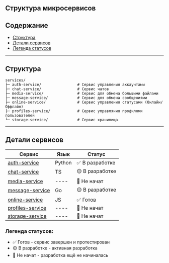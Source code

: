 ## Структура микросервисов

## Содержание
- [Структура](#структура)
- [Детали сервисов](#детали-сервисов)
- [Легенда статусов](#легенда-статусов)

---

## Структура

```
services/               
├─ auth-service/                # Сервис управления аккаунтами
├─ chat-service/                # Сервис чатов
├─ media-service/               # Сервис для обмена большими файлами
├─ message-service/             # Сервис для обмена сообщениями
├─ online-service/              # Сервис управления статусами (Онлайн/Оффлайн)
├─ profiles-service/            # Сервис управляния профилями пользователей
└─ storage-service/             # Сервис хранилища
```

---

## Детали сервисов

| Сервис                                           | Язык       | Статус           |
|--------------------------------------------------|------------|------------------|
| [auth-service](./chat-service/README.md)         |   Python   | ✅ В разработке |
| [chat-service](./chat-service/README.md)         |     TS     | 🟡 В разработке |
| [media-service](./media-service/README.md)       |    ----    | 🔴 Не начат     |
| [message-service](./message-service/README.md)   |     Go     | 🟡 В разработке |
| [online-service](./online-service/README.md)     |     JS     | ✅ Готов        |
| [profiles-service](./profiles-service/README.md) |    ----    | 🔴 Не начат     |
| [storage-service](./storage-service/README.md)   |    ----    | 🔴 Не начат     |

### Легенда статусов:
- ✅ Готов - сервис завершен и протестирован
- 🟡 В разработке - активная разработка
- 🔴 Не начат - разработка ещё не начиналась